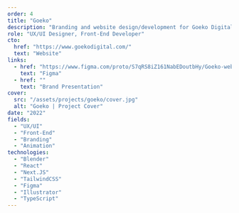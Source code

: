 ```yaml
---
order: 4
title: "Goeko"
description: "Branding and website design/development for Goeko Digital, a software development company specialized in web, mobile applications, infrastructure and A.I."
role: "UX/UI Designer, Front-End Developer"
cto:
  href: "https://www.goekodigital.com/"
  text: "Website"
links:
  - href: "https://www.figma.com/proto/S7qRS8iZ161NabEDoutbHy/Goeko-web-project?page-id=0%3A1&node-id=440-372&viewport=-1442%2C208%2C0.17&t=9CJWJiImpzZqZVWM-1&scaling=scale-down-width&content-scaling=fixed&starting-point-node-id=440%3A372&show-proto-sidebar=1"
    text: "Figma"
  - href: ""
    text: "Brand Presentation"
cover:
  src: "/assets/projects/goeko/cover.jpg"
  alt: "Goeko | Project Cover"
date: "2022"
fields:
  - "UX/UI"
  - "Front-End"
  - "Branding"
  - "Animation"
technologies:
  - "Blender"
  - "React"
  - "Next.JS"
  - "TailwindCSS"
  - "Figma"
  - "Illustrator"
  - "TypeScript"
---
```

